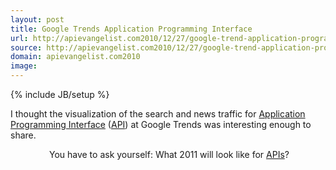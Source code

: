 ```yaml
---
layout: post
title: Google Trends Application Programming Interface
url: http://apievangelist.com2010/12/27/google-trend-application-programming-interface/
source: http://apievangelist.com2010/12/27/google-trend-application-programming-interface/
domain: apievangelist.com2010
image: 
---
```

{% include JB/setup %}
I thought the visualization of the search and news traffic for <a href="http://www.apievangelist.com/">Application Programming Interface</a> (<a href="http://www.apievangelist.com/">API</a>) at Google Trends was interesting enough to share.
<p style="text-align: center;"><img class="aligncenter" src="http://www.google.com/trends/viz?q=application+programming+interface&amp;date=all&amp;geo=all&amp;graph=weekly_img&amp;sa=N" alt="" />
You have to ask yourself: What 2011 will look like for <a href="http://www.apievangelist.com/">APIs</a>?
